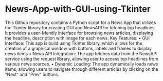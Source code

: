 # News-App-with-GUI-using-Tkinter
This Github repository contains a Python script for a News App that utilizes the Tkinter library for creating GUI and NewsAPI for fetching top headlines. It provides a user-friendly interface for browsing news articles, displaying the headline, description with image for each news.
Key Features:
•	GUI Interface: This app is build using Tkinter library, which allows for the creation of a graphical window with buttons, labels and frames to display news items
•	News API Integration: The app fetches data from the NewsAPI service using the request library, allowing user to access top headlines from various news sources.
•	Dynamic Loading: The app dynamically loads news items, allowing users to navigate through different articles by clicking on the "Next" and "Prev" buttons.

